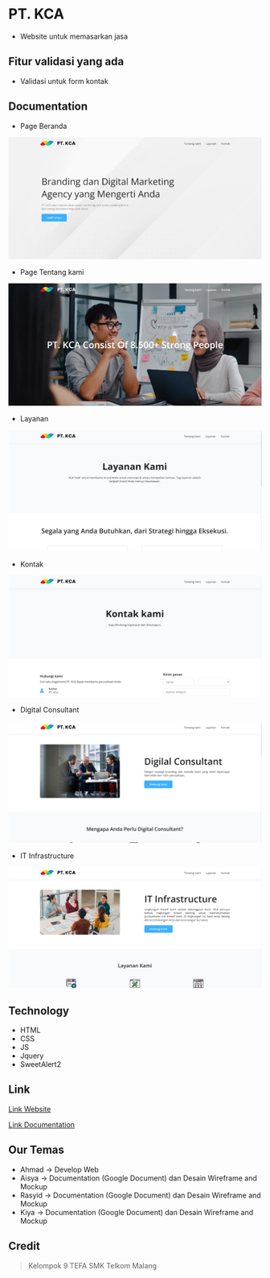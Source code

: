 # PT. KCA

- Website untuk memasarkan jasa 

## Fitur validasi yang ada

- Validasi untuk form kontak

## Documentation

- Page Beranda

![form-page](./dokumentasi/Home.PNG)

- Page Tentang kami

![page-success](./dokumentasi/Tentangkami.PNG)

- Layanan

![page-success](./dokumentasi/Layanan.PNG)

- Kontak

![page-success](./dokumentasi/Kontak.PNG)

- Digital Consultant

![page-success](./dokumentasi/Digitalconsultant.PNG)

- IT Infrastructure

![page-success](./dokumentasi/Itinfrastructure.PNG)

## Technology

- HTML
- CSS
- JS
- Jquery
- SweetAlert2

## Link

[Link Website](https://abyansyah-aa.github.io/Tugasbesar.github.io/Home/index.html)

[Link Documentation](./documentation/Kelompok4_Documentation%20Tugas%20Besar%20Chapter%202.pdf)

## Our Temas

- Ahmad -> Develop Web
- Aisya -> Documentation (Google Document) dan Desain Wireframe and Mockup
- Rasyid -> Documentation (Google Document) dan Desain Wireframe and Mockup
- Kiya -> Documentation (Google Document) dan Desain Wireframe and Mockup

## Credit

> Kelompok 9 TEFA SMK Telkom Malang
